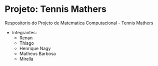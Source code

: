 # Projeto: Tennis Mathers

Respositorio do Projeto de Matematica Computacional - Tennis Mathers
 * Integrantes:
   - Renan
   - Thiago
   - Henrique Nagy
   - Matheus Barbosa
   - Mirella
